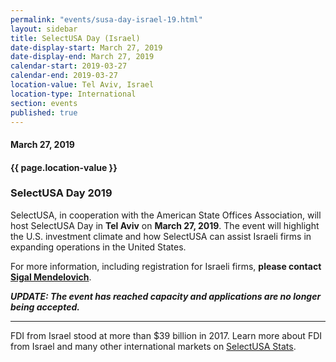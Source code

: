 ```yaml
---
permalink: "events/susa-day-israel-19.html"
layout: sidebar
title: SelectUSA Day (Israel)
date-display-start: March 27, 2019
date-display-end: March 27, 2019
calendar-start: 2019-03-27
calendar-end: 2019-03-27
location-value: Tel Aviv, Israel
location-type: International
section: events
published: true
---
```


#### March 27, 2019

#### {{ page.location-value }}

### SelectUSA Day 2019

SelectUSA, in cooperation with the American State Offices Association, will host SelectUSA Day in **Tel Aviv** on **March 27, 2019**. The event will highlight the U.S. investment climate and how SelectUSA can assist Israeli firms in expanding operations in the United States. 

For more information, including registration for Israeli firms, **please contact [Sigal Mendelovich](mailto:sigal.mendelovich@trade.gov)**. 

_**UPDATE: The event has reached capacity and applications are no longer being accepted.**_

---

FDI from Israel stood at more than $39 billion in 2017. Learn more about FDI from Israel and many other international markets on [SelectUSA Stats](https://www.selectusa.gov/data).
